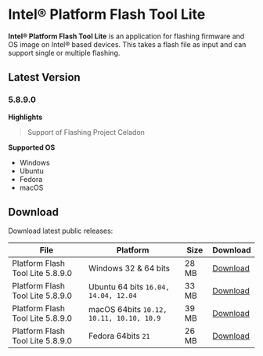 # Intel® Platform Flash Tool Lite

**Intel® Platform Flash Tool Lite** is an application for flashing firmware and OS image on Intel® based devices. This takes a flash file as input and can support single or multiple flashing.

## Latest Version
### 5.8.9.0
**Highlights**
> Support of Flashing Project Celadon

**Supported OS**
* Windows
* Ubuntu
* Fedora
* macOS

## Download

Download latest public releases:

|File|Platform|Size|Download|
|----------------------------------|----------------------------------------|-----|-------------|
|Platform Flash Tool Lite 5.8.9.0|Windows 32 & 64 bits                  |28 MB|[Download](https://github.com/projectceladon/tools/raw/master/platform_flash_tool_lite/latest/PlatformFlashToolLite_5.8.9.0_win32.exe)|
|Platform Flash Tool Lite 5.8.9.0|Ubuntu 64 bits `16.04, 14.04, 12.04`    |33 MB|[Download](https://github.com/projectceladon/tools/raw/master/platform_flash_tool_lite/latest/platformflashtoollite_5.8.9.0_linux_x86_64.deb)|
|Platform Flash Tool Lite 5.8.9.0|macOS 64bits `10.12, 10.11, 10.10, 10.9`|39 MB|[Download](https://github.com/projectceladon/tools/raw/master/platform_flash_tool_lite/latest/PlatformFlashToolLite_5.8.9.0_mac64.pkg)|
|Platform Flash Tool Lite 5.8.9.0|Fedora 64bits `21`                      |26 MB|[Download](https://github.com/projectceladon/tools/raw/master/platform_flash_tool_lite/latest/platformflashtoollite_5.8.9.0_linux_x86_64.rpm)| 
